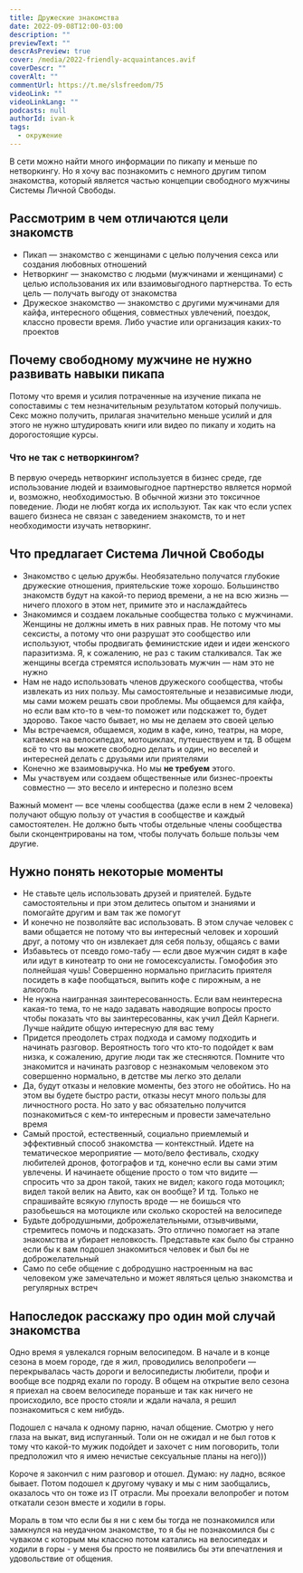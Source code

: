 ```yaml
---
title: Дружеские знакомства
date: 2022-09-08T12:00-03:00
description: ""
previewText: ""
descrAsPreview: true
cover: /media/2022-friendly-acquaintances.avif
coverDescr: ""
coverAlt: ""
commentUrl: https://t.me/slsfreedom/75
videoLink: ""
videoLinkLang: ""
podcasts: null
authorId: ivan-k
tags:
  - окружение
---
```

В сети можно найти много информации по пикапу и меньше по нетворкингу. Но я хочу вас познакомить с немного другим типом знакомства, который является частью концепции свободного мужчины Системы Личной Свободы.

## Рассмотрим в чем отличаются цели знакомств

- Пикап — знакомство с женщинами с целью получения секса или создания любовных отношений
- Нетворкинг — знакомство с людьми (мужчинами и женщинами) с целью использования их или взаимовыгодного партнерства. То есть цель — получать выгоду от знакомства
- Дружеское знакомство — знакомство с другими мужчинами для кайфа, интересного общения, совместных увлечений, поездок, классно провести время. Либо участие или организация каких-то проектов

## Почему свободному мужчине не нужно развивать навыки пикапа

Потому что время и усилия потраченные на изучение пикапа не сопоставимы с тем незначительным результатом который получишь. Секс можно получить, прилагая значительно меньше усилий и для этого не нужно штудировать книги или видео по пикапу и ходить на дорогостоящие курсы.

### Что не так с нетворкингом?

В первую очередь нетворкинг используется в бизнес среде, где использование людей и взаимовыгодное партнерство является нормой и, возможно, необходимостью. В обычной жизни это токсичное поведение. Люди не любят когда их используют. Так как что если успех вашего бизнеса не связан с заведением знакомств, то и нет необходимости изучать нетворкинг.

## Что предлагает Система Личной Свободы

- Знакомство с целью дружбы. Необязательно получатся глубокие дружеские отношения, приятельские тоже хорошо. Большинство знакомств будут на какой-то период времени, а не на всю жизнь — ничего плохого в этом нет, примите это и наслаждайтесь
- Знакомимся и создаем локальные сообщества только с мужчинами. Женщины не должны иметь в них равных прав. Не потому что мы сексисты, а потому что они разрушат это сообщество или используют, чтобы продвигать феминистские идеи и идеи женского паразитизма. Я, к сожалению, не раз с таким сталкивался. Так же женщины всегда стремятся использовать мужчин — нам это не нужно
- Нам не надо использовать членов дружеского сообщества, чтобы извлекать из них пользу. Мы самостоятельные и независимые люди, мы сами можем решать свои проблемы. Мы общаемся для кайфа, но если вам кто-то в чем-то поможет или подскажет то, будет здорово. Такое часто бывает, но мы не делаем это своей целью
- Мы встречаемся, общаемся, ходим в кафе, кино, театры, на море, катаемся на велосипедах, мотоциклах, путешествуем и тд. В общем всё то что вы можете свободно делать и один, но веселей и интересней делать с друзьями или приятелями
- Конечно же взаимовыручка. Но мы **не требуем** этого.
- Мы участвуем или создаем общественные или бизнес-проекты совместно — это весело и интересно и полезно всем

Важный момент — все члены сообщества (даже если в нем 2 человека) получают общую пользу от участия в сообществе и каждый самостоятелен. Не должно быть чтобы отдельные члены сообщества были сконцентрированы на том, чтобы получать больше пользы чем другие.

## Нужно понять некоторые моменты

- Не ставьте цель использовать друзей и приятелей. Будьте самостоятельны и при этом делитесь опытом и знаниями и помогайте другим и вам так же помогут
- И конечно не позволяйте вас использовать. В этом случае человек с вами общается не потому что вы интересный человек и хороший друг, а потому что он извлекает для себя пользу, общаясь с вами
- Избавьтесь от псевдо гомо-табу — если двое мужчин сидят в кафе или идут в кинотеатр то они не гомосексуалисты. Гомофобия это полнейшая чушь! Совершенно нормально пригласить приятеля посидеть в кафе пообщаться, выпить кофе с пирожным, а не алкоголь
- Не нужна наигранная заинтересованность. Если вам неинтересна какая-то тема, то не надо задавать наводящие вопросы просто чтобы показать что вы заинтересованны, как учил Дейл Карнеги. Лучше найдите общую интересную для вас тему
- Придется преодолеть страх подхода и самому подходить и начинать разговор. Вероятность того что кто-то подойдет к вам низка, к сожалению, другие люди так же стесняются. Помните что знакомится и начинать разговор с незнакомым человеком это совершенно нормально, в детстве мы легко это делали
- Да, будут отказы и неловкие моменты, без этого не обойтись. Но на этом вы будете быстро расти, отказы несут много пользы для личностного роста. Но зато у вас обязательно получится познакомиться с кем-то интересным и провести замечательно время
- Самый простой, естественный, социально приемлемый и эффективный способ знакомства — контекстный. Идете на тематическое мероприятие — мото/вело фестиваль, сходку любителей дронов, фотографов и тд, конечно если вы сами этим увлечены. И начинаете общение просто о том что видите — спросить что за дрон такой, таких не видел; какого года мотоцикл; видел такой велик на Авито, как он вообще? И тд. Только не спрашивайте всякую глупость вроде — не боишься что разобьешься на мотоцикле или сколько скоростей на велосипеде
- Будьте добродушными, доброжелательными, отзывчивыми, стремитесь помочь и подсказать. Это отлично помогает на этапе знакомства и убирает неловкость. Представьте как было бы странно если бы к вам подошел знакомиться человек и был бы не доброжелательный
- Само по себе общение с добродушно настроенным на вас человеком уже замечательно и может являться целью знакомства и регулярных встреч

## Напоследок расскажу про один мой случай знакомства

Одно время я увлекался горным велосипедом. В начале и в конце сезона в моем городе, где я жил, проводились велопробеги — перекрывалась часть дороги и велосипедисты любители, профи и вообще все подряд ехали по городу. В общем на открытие вело сезона я приехал на своем велосипеде пораньше и так как ничего не происходило, все просто стояли и ждали начала, я решил познакомиться с кем нибудь.

Подошел с начала к одному парню, начал общение. Смотрю у него глаза на выкат, вид испуганный. Толи он не ожидал и не был готов к тому что какой-то мужик подойдет и захочет с ним поговорить, толи предположил что я имею нечистые сексуальные планы на него)))

Короче я закончил с ним разговор и отошел. Думаю: ну ладно, всякое бывает. Потом подошел к другому чуваку и мы с ним заобщались, оказалось что он тоже из IT отрасли. Мы проехали велопробег и потом откатали сезон вместе и ходили в горы.

Мораль в том что если бы я ни с кем бы тогда не познакомился или замкнулся на неудачном знакомстве, то я бы не познакомился бы с чуваком с которым мы классно потом катались на велосипедах и ходили в горы - у меня бы просто не появились бы эти впечатления и удовольствие от общения.
